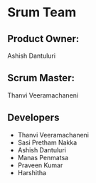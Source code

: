 # Srum Team
## Product Owner:
Ashish Dantuluri
## Scrum Master:
Thanvi Veeramachaneni 
## Developers
- Thanvi Veeramachaneni
- Sasi Pretham Nakka
- Ashish Dantuluri
- Manas Penmatsa
- Praveen Kumar
- Harshitha
